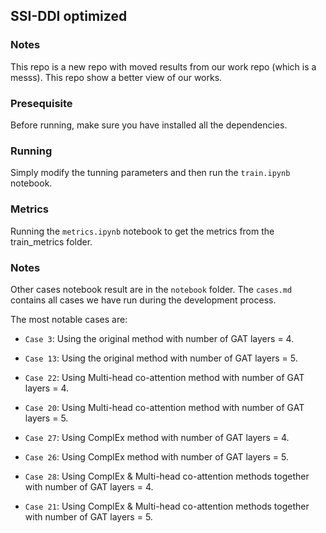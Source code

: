 ## SSI-DDI optimized

### Notes

This repo is a new repo with moved results from our work repo (which is a messs). This repo show a better view of our works.

### Presequisite

Before running, make sure you have installed all the dependencies.

### Running

Simply modify the tunning parameters and then run the `train.ipynb` notebook.

### Metrics

Running the `metrics.ipynb` notebook to get the metrics from the train_metrics folder.

### Notes

Other cases notebook result are in the `notebook` folder. 
The `cases.md` contains all cases we have run during the development process.

The most notable cases are:

- `Case 3`: Using the original method with number of GAT layers = 4.
- `Case 13`: Using the original method with number of GAT layers = 5.

- `Case 22`: Using Multi-head co-attention method with number of GAT layers = 4.
- `Case 20`: Using Multi-head co-attention method with number of GAT layers = 5.

- `Case 27`: Using ComplEx method with number of GAT layers = 4.
- `Case 26`: Using ComplEx method with number of GAT layers = 5.

- `Case 28`: Using ComplEx & Multi-head co-attention methods together with number of GAT layers = 4.
- `Case 21`: Using ComplEx & Multi-head co-attention methods together with number of GAT layers = 5.

